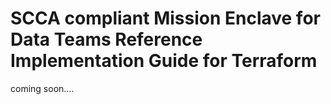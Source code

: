 # SCCA compliant Mission Enclave for Data Teams Reference Implementation Guide for Terraform

coming soon....